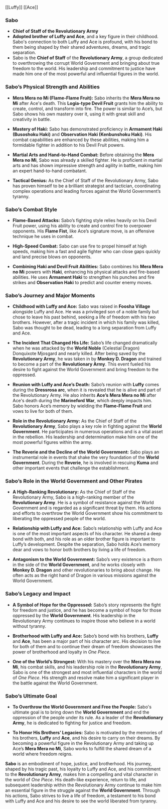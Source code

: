 [[Luffy]] [[Ace]]
### **Sabo**

- **Chief of Staff of the Revolutionary Army**
- **Adopted brother of Luffy and Ace**, and a key figure in their childhood. Sabo's connection to both Luffy and Ace is profound, with his bond to them being shaped by their shared adventures, dreams, and tragic separation.
- Sabo is the **Chief of Staff** of the **Revolutionary Army**, a group dedicated to overthrowing the corrupt World Government and bringing about true freedom to the world. His leadership and commitment to justice have made him one of the most powerful and influential figures in the world.

### **Sabo’s Physical Strength and Abilities**

- **Mera Mera no Mi (Flame-Flame Fruit):** Sabo inherits the **Mera Mera no Mi** after Ace's death. This **Logia-type Devil Fruit** grants him the ability to create, control, and transform into fire. The power is similar to Ace’s, but Sabo shows his own mastery over it, using it with great skill and creativity in battle.
    
- **Mastery of Haki:** Sabo has demonstrated proficiency in **Armament Haki (Busoshoku Haki)** and **Observation Haki (Kenbunshoku Haki)**. His combat capabilities are enhanced by these abilities, making him a formidable fighter in addition to his Devil Fruit powers.
    
- **Martial Arts and Hand-to-Hand Combat:** Before obtaining the **Mera Mera no Mi**, Sabo was already a skilled fighter. He is proficient in martial arts and has shown impressive strength and agility in battle, making him an expert hand-to-hand combatant.
    
- **Tactical Genius:** As the Chief of Staff of the Revolutionary Army, Sabo has proven himself to be a brilliant strategist and tactician, coordinating complex operations and leading forces against the World Government’s tyranny.
    

### **Sabo’s Combat Style**

- **Flame-Based Attacks:** Sabo’s fighting style relies heavily on his Devil Fruit power, using his ability to create and control fire to overpower opponents. His **Flame Fist**, like Ace’s signature move, is an offensive technique he uses in combat.
    
- **High-Speed Combat:** Sabo can use fire to propel himself at high speeds, making him a fast and agile fighter who can close gaps quickly and land precise blows on opponents.
    
- **Combining Haki and Devil Fruit Abilities:** Sabo combines his **Mera Mera no Mi** powers with **Haki**, enhancing his physical attacks and fire-based abilities. He uses **Armament Haki** to strengthen his punches and fire strikes and **Observation Haki** to predict and counter enemy moves.
    

### **Sabo’s Journey and Major Moments**

- **Childhood with Luffy and Ace:** Sabo was raised in **Foosha Village** alongside Luffy and Ace. He was a privileged son of a noble family but chose to leave his past behind, seeking a life of freedom with his two brothers. However, after a tragic incident in which his family was killed, Sabo was thought to be dead, leading to a long separation from Luffy and Ace.
    
- **The Incident That Changed His Life:** Sabo’s life changed dramatically when he was attacked by the **World Noble** (Celestial Dragon) Donquixote Mjosgard and nearly killed. After being saved by the **Revolutionary Army**, he was taken in by **Monkey D. Dragon** and trained to become a part of the **Revolutionary Army**. This event fueled his desire to fight against the World Government and bring freedom to the oppressed.
    
- **Reunion with Luffy and Ace’s Death:** Sabo’s reunion with **Luffy** comes during the **Dressrosa arc**, when it is revealed that he is alive and part of the Revolutionary Army. He also inherits **Ace’s** **Mera Mera no Mi** after Ace's death during the **Marineford War**, which deeply impacts him. Sabo honors Ace’s memory by wielding the **Flame-Flame Fruit** and vows to live for both of them.
    
- **Role in the Revolutionary Army:** As the Chief of Staff of the **Revolutionary Army**, Sabo plays a key role in fighting against the **World Government**. He participates in numerous operations and is a vital asset in the rebellion. His leadership and determination make him one of the most powerful figures within the army.
    
- **The Reverie and the Decline of the World Government:** Sabo plays an instrumental role in events that shake the very foundation of the **World Government**. During the **Reverie**, he is involved in rescuing **Kuma** and other important events that challenge the establishment.
    

### **Sabo’s Role in the World Government and Other Pirates**

- **A High-Ranking Revolutionary:** As the Chief of Staff of the Revolutionary Army, Sabo is a high-ranking member of the **Revolutionary Army**. He is a symbol of resistance against the World Government and is regarded as a significant threat by them. His actions and efforts to overthrow the World Government show his commitment to liberating the oppressed people of the world.
    
- **Relationship with Luffy and Ace:** Sabo’s relationship with Luffy and Ace is one of the most important aspects of his character. He shared a deep bond with both, and his role as an older brother figure is important to Luffy’s development. Despite the separation, Sabo holds Ace’s memory dear and vows to honor both brothers by living a life of freedom.
    
- **Antagonism to the World Government:** Sabo’s very existence is a thorn in the side of the **World Government**, and he works closely with **Monkey D. Dragon** and other revolutionaries to bring about change. He often acts as the right hand of Dragon in various missions against the World Government.
    

### **Sabo’s Legacy and Impact**

- **A Symbol of Hope for the Oppressed:** Sabo’s story represents the fight for freedom and justice, and he has become a symbol of hope for those oppressed by the **World Government**. His leadership in the Revolutionary Army continues to inspire those who believe in a world without tyranny.
    
- **Brotherhood with Luffy and Ace:** Sabo’s bond with his brothers, **Luffy** and **Ace**, has been a major part of his character arc. His decision to live for both of them and to continue their dream of freedom showcases the power of brotherhood and loyalty in _One Piece_.
    
- **One of the World’s Strongest:** With his mastery over the **Mera Mera no Mi**, his combat skills, and his leadership role in the **Revolutionary Army**, Sabo is one of the strongest and most influential characters in the world of _One Piece_. His strength and resolve make him a significant player in the battle against the World Government.
    

### **Sabo’s Ultimate Goal**

- **To Overthrow the World Government and Free the People:** Sabo's ultimate goal is to bring down the **World Government** and end the oppression of the people under its rule. As a leader of the **Revolutionary Army**, he is dedicated to fighting for justice and freedom.
    
- **To Honor His Brothers’ Legacies:** Sabo is motivated by the memories of his brothers, **Luffy** and **Ace**, and his desire to carry on their dreams. By becoming a powerful figure in the Revolutionary Army and taking up Ace’s **Mera Mera no Mi**, Sabo works to fulfill the shared dream of a world where freedom reigns.

**Sabo** is an embodiment of hope, justice, and brotherhood. His journey, shaped by his tragic past, his loyalty to Luffy and Ace, and his commitment to the **Revolutionary Army**, makes him a compelling and vital character in the world of _One Piece_. His death-like experience, return to life, and subsequent leadership within the Revolutionary Army continue to make him an essential figure in the struggle against the **World Government**. Through his actions, Sabo strives to live a life of freedom, a testament to his bond with Luffy and Ace and his desire to see the world liberated from tyranny.